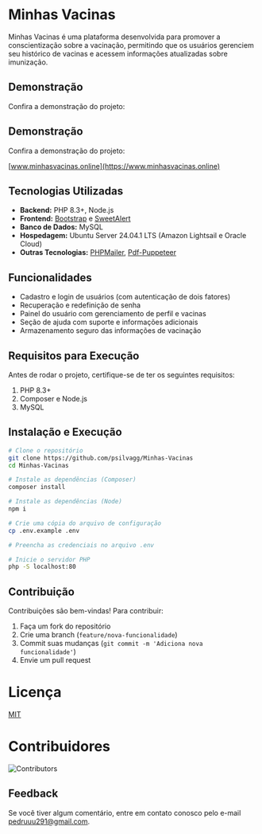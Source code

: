 # Minhas Vacinas

Minhas Vacinas é uma plataforma desenvolvida para promover a conscientização sobre a vacinação, permitindo que os usuários gerenciem seu histórico de vacinas e acessem informações atualizadas sobre imunização.

## Demonstração

Confira a demonstração do projeto:

## Demonstração

Confira a demonstração do projeto:

[www.minhasvacinas.online](https://www.minhasvacinas.online)

## Tecnologias Utilizadas

- **Backend:** PHP 8.3+, Node.js
- **Frontend:** [Bootstrap](https://getbootstrap.com/) e [SweetAlert](https://sweetalert2.github.io/)
- **Banco de Dados:** MySQL
- **Hospedagem:** Ubuntu Server 24.04.1 LTS (Amazon Lightsail e Oracle Cloud)
- **Outras Tecnologias:** [PHPMailer](https://packagist.org/packages/phpmailer/phpmailer), [Pdf-Puppeteer](https://www.npmjs.com/package/pdf-puppeteer)

## Funcionalidades

- Cadastro e login de usuários (com autenticação de dois fatores)
- Recuperação e redefinição de senha
- Painel do usuário com gerenciamento de perfil e vacinas
- Seção de ajuda com suporte e informações adicionais
- Armazenamento seguro das informações de vacinação

## Requisitos para Execução

Antes de rodar o projeto, certifique-se de ter os seguintes requisitos:

1. PHP 8.3+
2. Composer e Node.js
3. MySQL

## Instalação e Execução

```sh
# Clone o repositório
git clone https://github.com/psilvagg/Minhas-Vacinas
cd Minhas-Vacinas

# Instale as dependências (Composer)
composer install

# Instale as dependências (Node)
npm i

# Crie uma cópia do arquivo de configuração
cp .env.example .env

# Preencha as credenciais no arquivo .env

# Inicie o servidor PHP
php -S localhost:80
```

## Contribuição

Contribuições são bem-vindas! Para contribuir:

1. Faça um fork do repositório
2. Crie uma branch (`feature/nova-funcionalidade`)
3. Commit suas mudanças (`git commit -m 'Adiciona nova funcionalidade'`)
4. Envie um pull request

# Licença

[MIT](https://github.com/psilvagg/Minhas-Vacinas/blob/main/LICENSE)

# Contribuidores

![Contributors](https://img.shields.io/github/contributors/psilvagg/Minhas-Vacinas?style=flat-square)

## Feedback

Se você tiver algum comentário, entre em contato conosco pelo e-mail [pedruuu291@gmail.com](mailto:pedruuu291@gmail.com).
